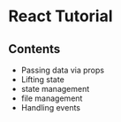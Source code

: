 # React Tutorial

## Contents  
- Passing data via props
- Lifting state
- state management
- file management 
- Handling events  
 
